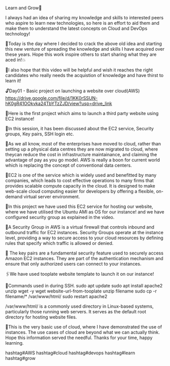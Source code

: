 Learn and Grow🚀

I always had an idea of sharing my knowledge and skills to interested peers who aspire to learn new technologies, so here is an effort to aid them and make them to understand the latest concepts on Cloud and DevOps technology!

📌Today is the day where I decided to crack the above old idea and starting this new venture of spreading the knowledge and skills I have acquired over these years. Hope this work inspire others to start sharing what they are aced in!💥

📌I also hope that this video will be helpful and wish it reaches the right candidates who really needs the acquistion of knowledge and have thirst to learn it!

🔓Day01 - Basic project on launching a website over cloud(AWS) https://drive.google.com/file/d/1KK0rSSUN-hK0gR41OOkvka24TbYTzZJD/view?usp=drive_link

📍Here is the first project which aims to launch a third party website using EC2 instance!

📍In this session, it has been discussed about the EC2 service, Security groups, Key pairs, SSH login etc.

📍As we all know, most of the enterprises have moved to cloud, rather than setting up a physical data centres they are now migrated to cloud, where theycan reduce the cost in infrastructure maintainance, and claiming the advantage of pay as you go model. AWS is really a boon for current world which is replacing the concept of conventional data centers.

📍EC2 is one of the service which is widely used and benefitted by many companies, which leads to cost effective operations to many firms that provides scalable compute capacity in the cloud. It is designed to make web-scale cloud computing easier for developers by offering a flexible, on-demand virtual server environment. 

🔗In this project we have used this EC2 service for hosting our website, where we have utilised the Ubuntu AMI as OS for our instance! and we have configured security group as explained in the video.

🔗A Security Group in AWS is a virtual firewall that controls inbound and outbound traffic for EC2 instances. Security Groups operate at the instance level, providing a way to secure access to your cloud resources by defining rules that specify which traffic is allowed or denied.

🔗 The key pairs are a fundamental security feature used to securely access Amazon EC2 instances. They are part of the authentication mechanism and ensure that only authorized users can connect to your instances.

🖇️We have used tooplate website template to launch it on our instance!


📌Commands used in during SSH.
sudo apt update
sudo apt install apache2 unzip wget -y 
wget website-url-from-tooplate 
unzip filename 
sudo cp -r filename/* /var/www/html/
sudo restart apache2

/var/www/html/ is a commonly used directory in Linux-based systems, particularly those running web servers. It serves as the default root directory for hosting website files.


📌This is the very basic use of cloud, where I have demonstrated the use of instances. The use cases of cloud are beyond what we can actually think. Hope this information served the needful. Thanks for your time, happy learning.

hashtag#AWS hashtag#cloud hashtag#devops hashtag#learn hashtag#grow
